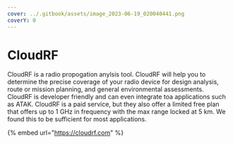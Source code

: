```yaml
---
cover: ../.gitbook/assets/image_2023-06-19_020040441.png
coverY: 0
---
```


# CloudRF

CloudRF is a radio propogation anylsis tool. CloudRF will help you to determine the precise coverage of your radio device for design analysis, route or mission planning, and general environmental assessments. CloudRF is developer friendly and can even integrate toa applications such as ATAK. CloudRF is a paid service, but they also offer a limited free plan that offers up to 1 GHz in frequency with the max range locked at 5 km. We found this to be sufficient for most applications.&#x20;

{% embed url="https://cloudrf.com" %}
